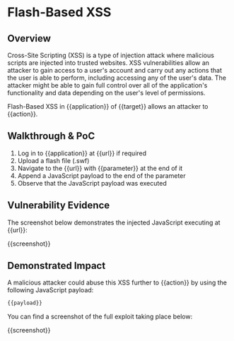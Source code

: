 # Flash-Based XSS

## Overview

Cross-Site Scripting (XSS) is a type of injection attack where malicious scripts are injected into trusted websites. XSS vulnerabilities allow an attacker to gain access to a user's account and carry out any actions that the user is able to perform, including accessing any of the user's data. The attacker might be able to gain full control over all of the application's functionality and data depending on the user's level of permissions.

Flash-Based XSS in {{application}} of {{target}} allows an attacker to {{action}}.

## Walkthrough & PoC

1. Log in to {{application}} at {{url}} if required
1. Upload a flash file (.swf)
1. Navigate to the {{url}} with {{parameter}} at the end of it
1. Append a JavaScript payload to the end of the parameter
1. Observe that the JavaScript payload was executed

## Vulnerability Evidence

The screenshot below demonstrates the injected JavaScript executing at {{url}}:

{{screenshot}}

## Demonstrated Impact

A malicious attacker could abuse this XSS further to {{action}} by using the following JavaScript payload:

```javascript
{{payload}}
```

You can find a screenshot of the full exploit taking place below:

{{screenshot}}

